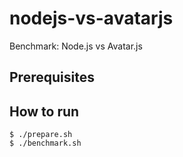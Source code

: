 # nodejs-vs-avatarjs

Benchmark: Node.js vs Avatar.js

## Prerequisites

## How to run

```
$ ./prepare.sh
$ ./benchmark.sh
```
